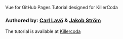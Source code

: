 Vue for GitHub Pages Tutorial designed for KillerCoda

### Authored by: [Carl Lavö](https://github.com/miljon3) & [Jakob Ström](https://github.com/Jakebobs) 

The tutorial is available at [Killercoda](https://killercoda.com/jakebobs/scenario/VuePagesTutorial)
